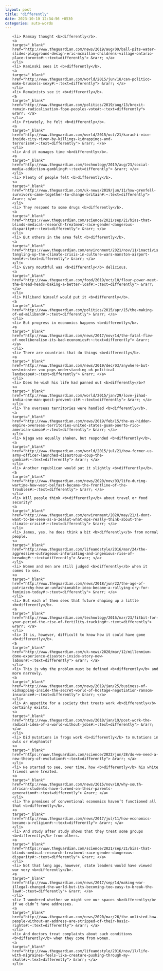 ```yaml
---
layout: post
title: "differently"
date: 2023-10-10 12:34:56 +0530
categories: auto-words
---
```

<ol>

    <li> Ramsay thought <b>differently</b>.
    <a 
    target="_blank" 
    href="http://www.theguardian.com/news/2019/aug/09/ball-pits-water-slides-playground-design-eric-mcmillan-childrens-village-ontario-place-toronto#:~:text=differently"> &rarr; </a>
    </li>
    <li> Kaminski sees it <b>differently</b>.
    <a 
    target="_blank" 
    href="http://www.theguardian.com/world/2015/jun/18/can-politico-make-brussels-sexy#:~:text=differently"> &rarr; </a>
    </li>
    <li> Remainists see it <b>differently</b>.
    <a 
    target="_blank" 
    href="http://www.theguardian.com/politics/2019/aug/13/brexit-remain-radicalisation-fbpe-peoples-vote#:~:text=differently"> &rarr; </a>
    </li>
    <li> Privately, he felt <b>differently</b>.
    <a 
    target="_blank" 
    href="http://www.theguardian.com/world/2015/oct/21/karachi-vice-inside-city-riven-by-killings-kidnappings-and-terrorism#:~:text=differently"> &rarr; </a>
    </li>
    <li> And it manages time <b>differently</b>.
    <a 
    target="_blank" 
    href="http://www.theguardian.com/technology/2019/aug/23/social-media-addiction-gambling#:~:text=differently"> &rarr; </a>
    </li>
    <li> Plenty of people felt <b>differently</b>.
    <a 
    target="_blank" 
    href="http://www.theguardian.com/uk-news/2019/jun/11/how-grenfell-survivors-came-together-to-change-britain#:~:text=differently"> &rarr; </a>
    </li>
    <li> They respond to some drugs <b>differently</b>.
    <a 
    target="_blank" 
    href="https://www.theguardian.com/science/2021/sep/21/bias-that-blinds-medical-research-treatment-race-gender-dangerous-disparity#:~:text=differently"> &rarr; </a>
    </li>
    <li> But others in the area felt <b>differently</b>.
    <a 
    target="_blank" 
    href="https://www.theguardian.com/environment/2021/nov/11/inactivists-tangling-up-the-climate-crisis-in-culture-wars-manston-airport-kent#:~:text=differently"> &rarr; </a>
    </li>
    <li> Every mouthful was <b>differently</b> delicious.
    <a 
    target="_blank" 
    href="http://www.theguardian.com/food/2019/oct/10/flour-power-meet-the-bread-heads-baking-a-better-loaf#:~:text=differently"> &rarr; </a>
    </li>
    <li> Miliband himself would put it <b>differently</b>.
    <a 
    target="_blank" 
    href="http://www.theguardian.com/politics/2015/apr/15/the-making-of-ed-miliband#:~:text=differently"> &rarr; </a>
    </li>
    <li> But progress in economics happens <b>differently</b>.
    <a 
    target="_blank" 
    href="http://www.theguardian.com/news/2017/nov/14/the-fatal-flaw-of-neoliberalism-its-bad-economics#:~:text=differently"> &rarr; </a>
    </li>
    <li> There are countries that do things <b>differently</b>.
    <a 
    target="_blank" 
    href="http://www.theguardian.com/news/2019/dec/03/anywhere-but-westminster-vox-pops-understanding-uk-political-landscape#:~:text=differently"> &rarr; </a>
    </li>
    <li> Does he wish his life had panned out <b>differently</b>?
    <a 
    target="_blank" 
    href="http://www.theguardian.com/world/2015/jan/29/love-jihad-india-one-man-quest-prevent-it#:~:text=differently"> &rarr; </a>
    </li>
    <li> The overseas territories were handled <b>differently</b>.
    <a 
    target="_blank" 
    href="http://www.theguardian.com/news/2019/feb/15/the-us-hidden-empire-overseas-territories-united-states-guam-puerto-rico-american-samoa#:~:text=differently"> &rarr; </a>
    </li>
    <li> Njaga was equally shaken, but responded <b>differently</b>.
    <a 
    target="_blank" 
    href="http://www.theguardian.com/world/2015/jul/21/how-former-us-army-officer-launched-disastrous-coup-the-gambia#:~:text=differently"> &rarr; </a>
    </li>
    <li> Another republican would put it slightly <b>differently</b>.
    <a 
    target="_blank" 
    href="http://www.theguardian.com/news/2020/nov/03/life-during-wartime-how-west-belfast-became-the-frontline-of-the-troubles#:~:text=differently"> &rarr; </a>
    </li>
    <li> Will people think <b>differently</b> about travel or food security?
    <a 
    target="_blank" 
    href="http://www.theguardian.com/environment/2020/may/21/i-dont-want-to-be-seen-as-a-zealot-what-mps-really-think-about-the-climate-crisis#:~:text=differently"> &rarr; </a>
    </li>
    <li> James, yes, he does think a bit <b>differently</b> from normal people.
    <a 
    target="_blank" 
    href="http://www.theguardian.com/lifeandstyle/2016/mar/24/the-aggressive-outrageous-infuriating-and-ingenious-rise-of-brewdog#:~:text=differently"> &rarr; </a>
    </li>
    <li> Women and men are still judged <b>differently</b> when it comes to sex.
    <a 
    target="_blank" 
    href="http://www.theguardian.com/news/2018/jun/22/the-age-of-patriarchy-how-an-unfashionable-idea-became-a-rallying-cry-for-feminism-today#:~:text=differently"> &rarr; </a>
    </li>
    <li> But each of them sees that future shaping up a little <b>differently</b>.
    <a 
    target="_blank" 
    href="http://www.theguardian.com/technology/2016/mar/23/fitbit-for-your-period-the-rise-of-fertility-tracking#:~:text=differently"> &rarr; </a>
    </li>
    <li> It is, however, difficult to know how it could have gone <b>differently</b>.
    <a 
    target="_blank" 
    href="http://www.theguardian.com/uk-news/2020/mar/12/millennium-dome-experience-disaster-inside-story-new-labour#:~:text=differently"> &rarr; </a>
    </li>
    <li> This is why the problem must be defined <b>differently</b> and more narrowly.
    <a 
    target="_blank" 
    href="http://www.theguardian.com/news/2019/jan/25/business-of-kidnapping-inside-the-secret-world-of-hostage-negotiation-ransom-insurance#:~:text=differently"> &rarr; </a>
    </li>
    <li> An appetite for a society that treats work <b>differently</b> certainly exists.
    <a 
    target="_blank" 
    href="http://www.theguardian.com/news/2018/jan/19/post-work-the-radical-idea-of-a-world-without-jobs#:~:text=differently"> &rarr; </a>
    </li>
    <li> Did mutations in frogs work <b>differently</b> to mutations in owls or elephants?
    <a 
    target="_blank" 
    href="https://www.theguardian.com/science/2022/jun/28/do-we-need-a-new-theory-of-evolution#:~:text=differently"> &rarr; </a>
    </li>
    <li> He started to see, over time, how <b>differently</b> his white friends were treated.
    <a 
    target="_blank" 
    href="http://www.theguardian.com/news/2015/nov/18/why-south-african-students-have-turned-on-their-parents-generation#:~:text=differently"> &rarr; </a>
    </li>
    <li> The premises of conventional economics haven’t functioned all that <b>differently</b>.
    <a 
    target="_blank" 
    href="http://www.theguardian.com/news/2017/jul/11/how-economics-became-a-religion#:~:text=differently"> &rarr; </a>
    </li>
    <li> And study after study shows that they treat some groups <b>differently</b> from others.
    <a 
    target="_blank" 
    href="https://www.theguardian.com/science/2021/sep/21/bias-that-blinds-medical-research-treatment-race-gender-dangerous-disparity#:~:text=differently"> &rarr; </a>
    </li>
    <li> Not that long ago, however, state leaders would have viewed war very <b>differently</b>.
    <a 
    target="_blank" 
    href="http://www.theguardian.com/news/2017/sep/14/making-war-illegal-changed-the-world-but-its-becoming-too-easy-to-break-the-law#:~:text=differently"> &rarr; </a>
    </li>
    <li> I wondered whether we might see our spaces <b>differently</b> if we didn’t have addresses.
    <a 
    target="_blank" 
    href="http://www.theguardian.com/news/2020/mar/26/the-unlisted-how-people-without-an-address-are-stripped-of-their-basic-rights#:~:text=differently"> &rarr; </a>
    </li>
    <li> And doctors treat complaints about such conditions <b>differently</b> when they come from women.
    <a 
    target="_blank" 
    href="http://www.theguardian.com/lifeandstyle/2016/nov/17/life-with-migraines-feels-like-creature-pushing-through-my-skull#:~:text=differently"> &rarr; </a>
    </li>